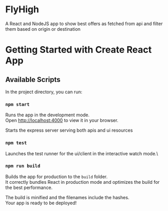 # FlyHigh
A React and NodeJS app to show best offers as fetched from api and filter them based on origin or destination

# Getting Started with Create React App

## Available Scripts

In the project directory, you can run:

### `npm start`

Runs the app in the development mode.\
Open [http://localhost:4000](http://localhost:4000) to view it in your browser.

Starts the express server serving both apis and ui resources

### `npm test`

Launches the test runner for the ui/client  in the interactive watch mode.\

### `npm run build`

Builds the app for production to the `build` folder.\
It correctly bundles React in production mode and optimizes the build for the best performance.

The build is minified and the filenames include the hashes.\
Your app is ready to be deployed!


